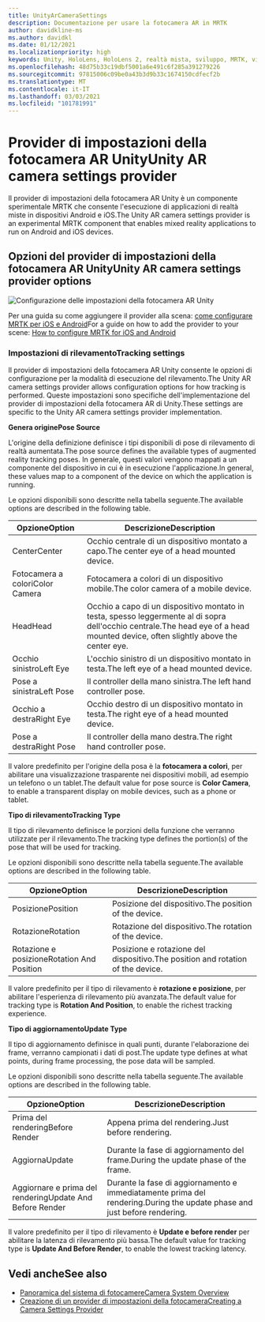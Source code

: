 ```yaml
---
title: UnityArCameraSettings
description: Documentazione per usare la fotocamera AR in MRTK
author: davidkline-ms
ms.author: davidkl
ms.date: 01/12/2021
ms.localizationpriority: high
keywords: Unity, HoloLens, HoloLens 2, realtà mista, sviluppo, MRTK, videocamera AR,
ms.openlocfilehash: 48d75b33c19dbf5001a6e491c6f285a391279226
ms.sourcegitcommit: 97815006c09be0a43b3d9b33c1674150cdfecf2b
ms.translationtype: MT
ms.contentlocale: it-IT
ms.lasthandoff: 03/03/2021
ms.locfileid: "101781991"
---
```

# <a name="unity-ar-camera-settings-provider"></a><span data-ttu-id="5640a-104">Provider di impostazioni della fotocamera AR Unity</span><span class="sxs-lookup"><span data-stu-id="5640a-104">Unity AR camera settings provider</span></span>

<span data-ttu-id="5640a-105">Il provider di impostazioni della fotocamera AR Unity è un componente sperimentale MRTK che consente l'esecuzione di applicazioni di realtà miste in dispositivi Android e iOS.</span><span class="sxs-lookup"><span data-stu-id="5640a-105">The Unity AR camera settings provider is an experimental MRTK component that enables mixed reality applications to run on Android and iOS devices.</span></span>

## <a name="unity-ar-camera-settings-provider-options"></a><span data-ttu-id="5640a-106">Opzioni del provider di impostazioni della fotocamera AR Unity</span><span class="sxs-lookup"><span data-stu-id="5640a-106">Unity AR camera settings provider options</span></span>

![Configurazione delle impostazioni della fotocamera AR Unity](../images/camera-system/UnityArSettingsConfiguration.png)

<span data-ttu-id="5640a-108">Per una guida su come aggiungere il provider alla scena: [come configurare MRTK per iOS e Android](../cross-platform/UsingARFoundation.md)</span><span class="sxs-lookup"><span data-stu-id="5640a-108">For a guide on how to add the provider to your scene: [How to configure MRTK for iOS and Android](../cross-platform/UsingARFoundation.md)</span></span>

### <a name="tracking-settings"></a><span data-ttu-id="5640a-109">Impostazioni di rilevamento</span><span class="sxs-lookup"><span data-stu-id="5640a-109">Tracking settings</span></span>

<span data-ttu-id="5640a-110">Il provider di impostazioni della fotocamera AR Unity consente le opzioni di configurazione per la modalità di esecuzione del rilevamento.</span><span class="sxs-lookup"><span data-stu-id="5640a-110">The Unity AR camera settings provider allows configuration options for how tracking is performed.</span></span> <span data-ttu-id="5640a-111">Queste impostazioni sono specifiche dell'implementazione del provider di impostazioni della fotocamera AR di Unity.</span><span class="sxs-lookup"><span data-stu-id="5640a-111">These settings are specific to the Unity AR camera settings provider implementation.</span></span>

<span data-ttu-id="5640a-112">**Genera origine**</span><span class="sxs-lookup"><span data-stu-id="5640a-112">**Pose Source**</span></span>

<span data-ttu-id="5640a-113">L'origine della definizione definisce i tipi disponibili di pose di rilevamento di realtà aumentata.</span><span class="sxs-lookup"><span data-stu-id="5640a-113">The pose source defines the available types of augmented reality tracking poses.</span></span> <span data-ttu-id="5640a-114">In generale, questi valori vengono mappati a un componente del dispositivo in cui è in esecuzione l'applicazione.</span><span class="sxs-lookup"><span data-stu-id="5640a-114">In general, these values map to a component of the device on which the application is running.</span></span>

<span data-ttu-id="5640a-115">Le opzioni disponibili sono descritte nella tabella seguente.</span><span class="sxs-lookup"><span data-stu-id="5640a-115">The available options are described in the following table.</span></span>

| <span data-ttu-id="5640a-116">Opzione</span><span class="sxs-lookup"><span data-stu-id="5640a-116">Option</span></span> | <span data-ttu-id="5640a-117">Descrizione</span><span class="sxs-lookup"><span data-stu-id="5640a-117">Description</span></span> |
| --- | --- |
| <span data-ttu-id="5640a-118">Center</span><span class="sxs-lookup"><span data-stu-id="5640a-118">Center</span></span> | <span data-ttu-id="5640a-119">Occhio centrale di un dispositivo montato a capo.</span><span class="sxs-lookup"><span data-stu-id="5640a-119">The center eye of a head mounted device.</span></span> |
| <span data-ttu-id="5640a-120">Fotocamera a colori</span><span class="sxs-lookup"><span data-stu-id="5640a-120">Color Camera</span></span> | <span data-ttu-id="5640a-121">Fotocamera a colori di un dispositivo mobile.</span><span class="sxs-lookup"><span data-stu-id="5640a-121">The color camera of a mobile device.</span></span> |
| <span data-ttu-id="5640a-122">Head</span><span class="sxs-lookup"><span data-stu-id="5640a-122">Head</span></span> | <span data-ttu-id="5640a-123">Occhio a capo di un dispositivo montato in testa, spesso leggermente al di sopra dell'occhio centrale.</span><span class="sxs-lookup"><span data-stu-id="5640a-123">The head eye of a head mounted device, often slightly above the center eye.</span></span> |
| <span data-ttu-id="5640a-124">Occhio sinistro</span><span class="sxs-lookup"><span data-stu-id="5640a-124">Left Eye</span></span> | <span data-ttu-id="5640a-125">L'occhio sinistro di un dispositivo montato in testa.</span><span class="sxs-lookup"><span data-stu-id="5640a-125">The left eye of a head mounted device.</span></span> |
| <span data-ttu-id="5640a-126">Pose a sinistra</span><span class="sxs-lookup"><span data-stu-id="5640a-126">Left Pose</span></span> | <span data-ttu-id="5640a-127">Il controller della mano sinistra.</span><span class="sxs-lookup"><span data-stu-id="5640a-127">The left hand controller pose.</span></span> |
| <span data-ttu-id="5640a-128">Occhio a destra</span><span class="sxs-lookup"><span data-stu-id="5640a-128">Right Eye</span></span> | <span data-ttu-id="5640a-129">Occhio destro di un dispositivo montato in testa.</span><span class="sxs-lookup"><span data-stu-id="5640a-129">The right eye of a head mounted device.</span></span> |
| <span data-ttu-id="5640a-130">Pose a destra</span><span class="sxs-lookup"><span data-stu-id="5640a-130">Right Pose</span></span> | <span data-ttu-id="5640a-131">Il controller della mano destra.</span><span class="sxs-lookup"><span data-stu-id="5640a-131">The right hand controller pose.</span></span> |

<span data-ttu-id="5640a-132">Il valore predefinito per l'origine della posa è la **fotocamera a colori**, per abilitare una visualizzazione trasparente nei dispositivi mobili, ad esempio un telefono o un tablet.</span><span class="sxs-lookup"><span data-stu-id="5640a-132">The default value for pose source is **Color Camera**, to enable a transparent display on mobile devices, such as a phone or tablet.</span></span>

<span data-ttu-id="5640a-133">**Tipo di rilevamento**</span><span class="sxs-lookup"><span data-stu-id="5640a-133">**Tracking Type**</span></span>

<span data-ttu-id="5640a-134">Il tipo di rilevamento definisce le porzioni della funzione che verranno utilizzate per il rilevamento.</span><span class="sxs-lookup"><span data-stu-id="5640a-134">The tracking type defines the portion(s) of the pose that will be used for tracking.</span></span>

<span data-ttu-id="5640a-135">Le opzioni disponibili sono descritte nella tabella seguente.</span><span class="sxs-lookup"><span data-stu-id="5640a-135">The available options are described in the following table.</span></span>

| <span data-ttu-id="5640a-136">Opzione</span><span class="sxs-lookup"><span data-stu-id="5640a-136">Option</span></span> | <span data-ttu-id="5640a-137">Descrizione</span><span class="sxs-lookup"><span data-stu-id="5640a-137">Description</span></span> |
| --- | --- |
| <span data-ttu-id="5640a-138">Posizione</span><span class="sxs-lookup"><span data-stu-id="5640a-138">Position</span></span> | <span data-ttu-id="5640a-139">Posizione del dispositivo.</span><span class="sxs-lookup"><span data-stu-id="5640a-139">The position of the device.</span></span> |
| <span data-ttu-id="5640a-140">Rotazione</span><span class="sxs-lookup"><span data-stu-id="5640a-140">Rotation</span></span> | <span data-ttu-id="5640a-141">Rotazione del dispositivo.</span><span class="sxs-lookup"><span data-stu-id="5640a-141">The rotation of the device.</span></span> |
| <span data-ttu-id="5640a-142">Rotazione e posizione</span><span class="sxs-lookup"><span data-stu-id="5640a-142">Rotation And Position</span></span> | <span data-ttu-id="5640a-143">Posizione e rotazione del dispositivo.</span><span class="sxs-lookup"><span data-stu-id="5640a-143">The position and rotation of the device.</span></span> |

<span data-ttu-id="5640a-144">Il valore predefinito per il tipo di rilevamento è **rotazione e posizione**, per abilitare l'esperienza di rilevamento più avanzata.</span><span class="sxs-lookup"><span data-stu-id="5640a-144">The default value for tracking type is **Rotation And Position**, to enable the richest tracking experience.</span></span>

<span data-ttu-id="5640a-145">**Tipo di aggiornamento**</span><span class="sxs-lookup"><span data-stu-id="5640a-145">**Update Type**</span></span>

<span data-ttu-id="5640a-146">Il tipo di aggiornamento definisce in quali punti, durante l'elaborazione dei frame, verranno campionati i dati di post.</span><span class="sxs-lookup"><span data-stu-id="5640a-146">The update type defines at what points, during frame processing, the pose data will be sampled.</span></span>

<span data-ttu-id="5640a-147">Le opzioni disponibili sono descritte nella tabella seguente.</span><span class="sxs-lookup"><span data-stu-id="5640a-147">The available options are described in the following table.</span></span>

| <span data-ttu-id="5640a-148">Opzione</span><span class="sxs-lookup"><span data-stu-id="5640a-148">Option</span></span> | <span data-ttu-id="5640a-149">Descrizione</span><span class="sxs-lookup"><span data-stu-id="5640a-149">Description</span></span> |
| --- | --- |
| <span data-ttu-id="5640a-150">Prima del rendering</span><span class="sxs-lookup"><span data-stu-id="5640a-150">Before Render</span></span> | <span data-ttu-id="5640a-151">Appena prima del rendering.</span><span class="sxs-lookup"><span data-stu-id="5640a-151">Just before rendering.</span></span> |
| <span data-ttu-id="5640a-152">Aggiorna</span><span class="sxs-lookup"><span data-stu-id="5640a-152">Update</span></span> | <span data-ttu-id="5640a-153">Durante la fase di aggiornamento del frame.</span><span class="sxs-lookup"><span data-stu-id="5640a-153">During the update phase of the frame.</span></span> |
| <span data-ttu-id="5640a-154">Aggiornare e prima del rendering</span><span class="sxs-lookup"><span data-stu-id="5640a-154">Update And Before Render</span></span> | <span data-ttu-id="5640a-155">Durante la fase di aggiornamento e immediatamente prima del rendering.</span><span class="sxs-lookup"><span data-stu-id="5640a-155">During the update phase and just before rendering.</span></span> |

<span data-ttu-id="5640a-156">Il valore predefinito per il tipo di rilevamento è **Update e before render** per abilitare la latenza di rilevamento più bassa.</span><span class="sxs-lookup"><span data-stu-id="5640a-156">The default value for tracking type is **Update And Before Render**, to enable the lowest tracking latency.</span></span>

## <a name="see-also"></a><span data-ttu-id="5640a-157">Vedi anche</span><span class="sxs-lookup"><span data-stu-id="5640a-157">See also</span></span>

- [<span data-ttu-id="5640a-158">Panoramica del sistema di fotocamere</span><span class="sxs-lookup"><span data-stu-id="5640a-158">Camera System Overview</span></span>](CameraSystemOverview.md)
- [<span data-ttu-id="5640a-159">Creazione di un provider di impostazioni della fotocamera</span><span class="sxs-lookup"><span data-stu-id="5640a-159">Creating a Camera Settings Provider</span></span>](CreateSettingsProvider.md)

